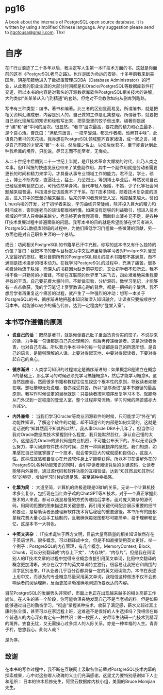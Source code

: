 # pg16
A book about the internals of PostgreSQL open source database. It is written by using simplified Chinese language.
Any suggestion please send to itgotousa@gmail.com. Thx!

# 自序

在IT行业浪迹了二十多年以后，我决定写人生第一本IT技术方面的书，这就是你面前的这本《PostgreSQL老鸟之路》。也许是因为命运的安排，十多年前我来到美国后，阴差阳错地进入了数据库管理员DBA（Database Administrator）的行业，从此我的职业生涯的大部分时间都是和Oracle/PostgreSQL等数据库软件打交道，所以本书的内容是对著名的开源数据库软件PostgreSQL相关技术的讲解，大约类似“某某某从入门到精通”的套路，但绝对不会教你如何从删库到跑路。

写书有三种类型：编书，著书和编著。此三者的区别显而易见，所谓编书，就是把相关资料汇编成册，内容是别人的，自己做的工作是汇集整理。所谓著书，就要把自己消化理解后的知识和经验写出来，把茶壶里的饺子倒出来。编著则是居于“编”和“著”中间的层次。很显然，“著书”层次最高，要花费的精力和心血最多，是个良心活。曹氏曰：“满纸荒唐言，一把辛酸泪。都云作者痴，谁解其中味”，此语真乃著书的天花板。我亦想在PostgreSQL领域整齐百家诸语，成一家之言，竭尽自己有限的才智来“著”一本书，然后藏之名山，以俟后世君子。至于能否达到此种我希冀的境界，只能说，尽吾志而不能至者，无悔矣。

从二十世纪中后期到二十一世纪上半期，是IT技术革命大爆发的时代，此乃人类之幸事。但IT科技的快速发展也带来了某些副作用，其中一个副作用就是劳动者需要更长的时间和精力来学习，才具备从事专业领域工作的能力。君不见，学士，硕士，博士不断内卷，直逼壮士，猛士，乃至烈士。等到博士毕业后，蓦然发现自己已经宿舍明镜悲白发，可怜依然单身狗。当代年轻人晚婚，不婚，少子化等社会问题越来越普遍，科技进步应该脱离不了干系。在IT技术领域，随着技术复杂度的提高，进入其中的壁垒亦越来越高，后来的学习者想登堂入室，难度越来越大。譬如Linux内核的开发，对于初学者来说，学习曲线异常陡峭，除非投入巨大的精力和时间成本，否则连老鸟的谈话都很难听懂。如果没有足够的利益吸引，想进入技术领域的年轻人只会越来越少。老鸟终究会慢慢凋零，而新鲜血液补充不足，是各种IT技术发展过程中普遍面临的问题。我写本书的目的就是希望能够在学习者进入PostgreSQL数据库领域的过程中，为他们降低学习门槛做一些微薄的贡献，另一方面也是对自己职业生涯的一个总结。

或云：坊间相关PostgreSQL的书籍早已汗牛充栋，你写的这本书又有什么独特的价值？答曰：我把本书的奋斗目标定为中文世界里帮助学习者对PostgreSQL登堂入室最好的拐杖。我对目前所有的PostgreSQL相关的技术书籍都不甚满意，而不满则是技术进步的根本动力。在我学习PostgreSQL的过程中，充满了痛苦。很多初级读物流于肤浅，而深入的书籍因为缺乏前导知识，又让初学者不知所云。我不得不像一只勤劳的小蜜蜂，不断在互联网的世界里飞来飞去，四处艰难地采集我要寻找的干货。自己要花费大量时间，不断做实验，分析源码，做学习笔记，才能够有一点点收获。我的学习笔记上寥寥数语心得的背后，都是一把把的辛酸泪。我不想后学者再重复这个痛苦的过程，就产生了一种强烈的冲动：想写一本关于PostgreSQL的书，循序渐进地把基本知识和深入知识融合，让读者只要按顺序学习本书，就能够以较少的痛苦代价，达到一定程度的“登堂入室”。

## 本书写作遵循的原则
- **说自己的话** ：既然是著书，就是倾倒自己肚子里面货真价实的饺子。不说抄来的话，力争每一句话都是自己完全理解的，然后再传递给读者。这是对读者负责，也对自己有益。所以我力争本书中的每一句话都是自己的所思所想，是自己的语言，是能够理解的人话。上要对得起天地，中要对得起读者，下要对得起自己的良心。

- **循序渐进** ：人类学习知识的过程肯定是循序渐进的：如果概念B是建立在概念A的基础上，那么学习的时候必须先学习搞懂概念A，然后才能学习概念B。这当然是废话，然而很多书籍和教程往往忽视这个根本性的原则，导致读者如鲠在喉，想吐槽却无处说理，吾亦深受其苦。所以“循序渐进”是本书遵循的最高原则。我写作时候设定的目标就是：只要读者按照顺序反复学习本书，就能够从门外汉到一定程度的登堂入室，整个过程非常流畅，学习时候的痛苦感亦大为减少。

- **内外兼修** ： 当我们学习Oracler等商业闭源软件的时候，只可能学习“外在”的功能性知识，了解这个软件的功能，却不知道它的内部是如何实现的。这就是老话说的“知其然而不知其所以然”。我从事Oracle DBA十几年了，但当你问我对Oracle数据库技术掌握到什么程度，我只能默然脸红，承认自己懂的太少。这是因为Oracle的源代码是商业机密，不可能公布天下的。所以无论我多么努力，学习闭源软件技术的时候，总有一种隔靴挠痒的感觉。我们知道，如果感觉自己彻底掌握了一个技术，就会带来巨大的成就感和自信心，这是人性。这种成就感和自信心在开源软件身上才能够获得。所以本书在讲解外在的PostgreSQL各种功能知识的同时，会引导读者阅读背后的关键源码，让读者能够内外兼修，通过源代码和软件功能的互相验证，达到“知其然且知其所以然”的境界，增加学习时候的满足感，甚至某种幸福感。

- **化繁为简** ： 大道至简，计算机的终极道理是0和1的关系。无论一个计算机技术多么复杂，包括现在当红炸子鸡的ChatGPT等AI技术，对于一个真正掌握此技术的人来说，都可以浅显易懂的方式传递给后学者。面对庞大繁杂的源代码，用简明扼要的图来描述其关键思想，再引用关键代码配合展示重要的细节和要点，是帮助读者迅速理解软件技术背后秘密的重要途径。本书所有的图都是我花费大量心血手工绘制的，且我确保每张图都尽可能简单，易于理解和记忆，这是本书一大特色。

- **中英文夹杂** ： IT技术诞生于西方文明，目前大量高质量的相关知识依然存在于英语世界。很多概念，可以翻译成中文，但是不如直接使用英文更好。举一个例子：PostgreSQL的内存管理，有几个概念，MemoryContext, Block, Chunk，可以分别翻译成“内存上下文”，“内存块”，“内存片”。但是我在阅读别人的IT技术文章的过程中觉得专业概念直接引用英文单词，比用中文翻译的概念更加清晰。夹杂在汉字中的英文单词特立独行，很容易让我把它和周围的汉字区别出来。IT从业者几乎百分百都具备一定的英文阅读能力，本书在表述上用中文，而涉及的专业概念尽量采用英文单词，我相信这种做法不仅不会影响读者的阅读理解，反而更加清晰准确地阐述所要表达的内容。

目前PostgreSQL的发展势头非常好，市面上也正在出现越来越多的相关高薪工作岗位。在人生的某一个阶段，你可能会沮丧地发现自己不是当老板的料。但是如果能够通过自己的勤奋学习，“彻底”掌握某种技术，收获了满足感，薪水又超过富土康的张全蛋，甚至可以在家远程上班，这难道不是很好的人生选择吗？我相信在每个普通人的内心深处肯定有一种共识：做一枚匠人，穷尽毕生钻研一门技术到精深的境界，衣食无忧，又无需操心过多烦人的人际关系，亦是一种幸福的人生。青青子衿，悠悠我心，此何人哉？

是为序。

## 致谢

在本书的写作过程中，我不断在互联网上汲取各位前辈对PostgreSQL技术内幕的探索成果，心中对这些赠人玫瑰的义士们充满感谢。这里尤为要特别感谢如下人士和组织：
日本的铃木启修先生，阿里云数据库内核小组，美国的Bruce Momjian先生。




